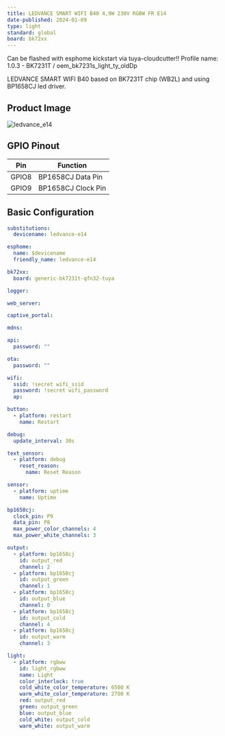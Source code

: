 ```yaml
---
title: LEDVANCE SMART WIFI B40 4,9W 230V RGBW FR E14
date-published: 2024-01-09
type: light
standard: global
board: bk72xx
---
```


Can be flashed with esphome kickstart via tuya-cloudcutter!! 
Profile name: 1.0.3 - BK7231T / oem_bk7231s_light_ty_oldDp

LEDVANCE SMART WIFI B40 based on BK7231T chip (WB2L) and using BP1658CJ led driver.

## Product Image

![ledvance_e14](https://github.com/esphome/esphome-devices/assets/87735636/8e42a2ab-663e-4f89-952f-d989a8a5435f)

## GPIO Pinout

| Pin    | Function                           |
| ------ | ---------------------------------- |
| GPIO8  | BP1658CJ Data Pin  |
| GPIO9  | BP1658CJ Clock Pin          |

## Basic Configuration
```yaml
substitutions:
  devicename: ledvance-e14

esphome:
  name: $devicename
  friendly_name: ledvance-e14

bk72xx:
  board: generic-bk7231t-qfn32-tuya

logger:

web_server:

captive_portal:

mdns:

api:
  password: ""

ota:
  password: ""

wifi:
  ssid: !secret wifi_ssid
  password: !secret wifi_password
  ap:

button:
  - platform: restart
    name: Restart

debug:
  update_interval: 30s

text_sensor:
  - platform: debug
    reset_reason:
      name: Reset Reason

sensor:
  - platform: uptime
    name: Uptime

bp1658cj:
  clock_pin: P9
  data_pin: P8
  max_power_color_channels: 4
  max_power_white_channels: 3

output:
  - platform: bp1658cj
    id: output_red
    channel: 2
  - platform: bp1658cj
    id: output_green
    channel: 1
  - platform: bp1658cj
    id: output_blue
    channel: 0
  - platform: bp1658cj
    id: output_cold
    channel: 4
  - platform: bp1658cj
    id: output_warm
    channel: 3

light:
  - platform: rgbww
    id: light_rgbww
    name: Light
    color_interlock: true
    cold_white_color_temperature: 6500 K
    warm_white_color_temperature: 2700 K
    red: output_red
    green: output_green
    blue: output_blue
    cold_white: output_cold
    warm_white: output_warm
```
